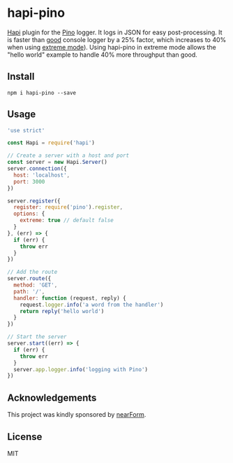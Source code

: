 # hapi-pino

[Hapi](http://hapijs.com) plugin for the [Pino](https://github.com/mcollina/pino) logger. It logs in JSON for easy
post-processing.
It is faster than [good](http://npm.im/good) console logger by a 25%
factor, which increases to 40% when using [extreme
mode](https://github.com/mcollina/pino#extreme)). Using hapi-pino in
extreme mode allows the "hello world" example to handle 40% more
throughput than good.

## Install

```
npm i hapi-pino --save
```

## Usage

```js
'use strict'

const Hapi = require('hapi')

// Create a server with a host and port
const server = new Hapi.Server()
server.connection({
  host: 'localhost',
  port: 3000
})

server.register({
  register: require('pino').register,
  options: {
    extreme: true // default false
  }
}, (err) => {
  if (err) {
    throw err
  }
})

// Add the route
server.route({
  method: 'GET',
  path: '/',
  handler: function (request, reply) {
    request.logger.info('a word from the handler')
    return reply('hello world')
  }
})

// Start the server
server.start((err) => {
  if (err) {
    throw err
  }
  server.app.logger.info('logging with Pino')
})
```

## Acknowledgements

This project was kindly sponsored by [nearForm](http://nearform.com).

## License

MIT
